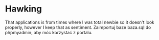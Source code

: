 # Hawking

That applications is from times where I was total newbie so it doesn't look properly, however I keep that as sentiment.
Zaimportuj baze baza.sql do phpmyadmin, aby móc korzystać z portalu.
